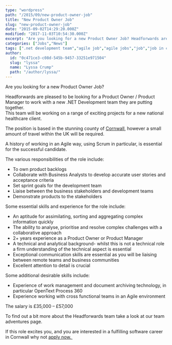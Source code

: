```yaml
---
type: "wordpress"
path: "/2015/09/new-product-owner-job"
title: "New Product Owner Job"
slug: "new-product-owner-job"
date: "2015-09-02T14:29:20.000Z"
modified: "2017-11-03T10:54:30.000Z"
excerpt: "Are you looking for a new Product Owner Job? Headforwards are pleased to be looking for a Product Owner / Product Manager to work with a new .NET Development team they are putting together. This team will be working on a range of exciting projects for a new national healthcare client. The position is based …"
categories: ["Jobs","News"]
tags: [".net development team","agile job","agile jobs","job","job in cornwall","jobs","jobs in cornwall","product manager","product manager job","product manager job cornwall","product manager job uk","product owner","product owner job","product owner job cornwall","product owner job uk","scrum","scrum job","scrum jobs","software company cornwall","software company uk","software job","software jobs cornwall","software jobs england","software jobs in cornwall"]
author:
  id: "0c471ce3-c08d-545b-9457-33251e971504"
  slug: "lyssa"
  name: "Lyssa Crump"
  path: "/author/lyssa/"
---
```

Are you looking for a new Product Owner Job?

Headforwards are pleased to be looking for a Product Owner / Product Manager to work with a new .NET Development team they are putting together.  
This team will be working on a range of exciting projects for a new national healthcare client.

The position is based in the stunning county of [Cornwall](https://www.visitcornwall.com/), however a small amount of travel within the UK will be required.

A history of working in an Agile way, using Scrum in particular, is essential for the successful candidate.

The various responsibilities of the role include:

*   To own product backlogs
*   Collaborate with Business Analysts to develop accurate user stories and acceptance criteria
*   Set sprint goals for the development team
*   Liaise between the business stakeholders and development teams
*   Demonstrate products to the stakeholders

Some essential skills and experience for the role include:

*   An aptitude for assimilating, sorting and aggregating complex information quickly
*   The ability to analyse, prioritise and resolve complex challenges with a collaborative approach
*   2+ years experience as a Product Owner or Product Manager
*   A technical and analytical background- whilst this is not a technical role a firm understanding of the technical aspect is essential
*   Exceptional communication skills are essential as you will be liaising between remote teams and business communities
*   Excellent attention to detail is crucial

Some additional desirable skills include:

*   Experience of work management and document archiving technology, in particular OpenText Process 360
*   Experience working with cross functional teams in an Agile environment

The salary is £35,000 – £57,000

To find out a bit more about the Headforwards team take a look at our team adventures page.

If this role excites you, and you are interested in a fulfilling software career in Cornwall why not [apply now. ](http://www.headforwards.com/careers/application-form/)